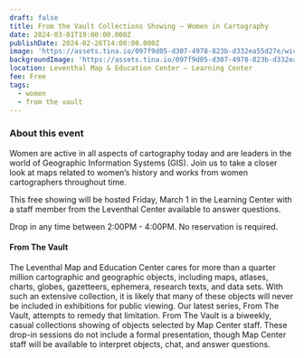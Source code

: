 ```yaml
---
draft: false
title: From the Vault Collections Showing — Women in Cartography
date: 2024-03-01T19:00:00.000Z
publishDate: 2024-02-26T14:00:00.000Z
image: 'https://assets.tina.io/097f9d05-d307-4978-823b-d332ea55d27e/wic_24.jpg'
backgroundImage: 'https://assets.tina.io/097f9d05-d307-4978-823b-d332ea55d27e/wic_24.jpg'
location: Leventhal Map & Education Center – Learning Center
fee: Free
tags:
  - women
  - from the vault
---
```


### About this event

Women are active in all aspects of cartography today and are leaders in the world of Geographic Information Systems (GIS). Join us to take a closer look at maps related to women’s history and works from women cartographers throughout time.

This free showing will be hosted Friday, March 1 in the Learning Center with a staff member from the Leventhal Center available to answer questions.

Drop in any time between 2:00PM - 4:00PM. No reservation is required.

#### From The Vault

The Leventhal Map and Education Center cares for more than a quarter million cartographic and geographic objects, including maps, atlases, charts, globes, gazetteers, ephemera, research texts, and data sets. With such an extensive collection, it is likely that many of these objects will never be included in exhibitions for public viewing. Our latest series, From The Vault, attempts to remedy that limitation. From The Vault is a biweekly, casual collections showing of objects selected by Map Center staff. These drop-in sessions do not include a formal presentation, though Map Center staff will be available to interpret objects, chat, and answer questions.
